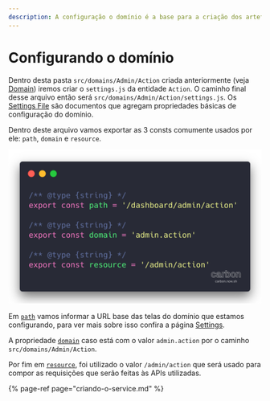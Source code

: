 ```yaml
---
description: A configuração o domínio é a base para a criação dos artefatos do domínio
---
```


# Configurando o domínio

Dentro desta pasta `src/domains/Admin/Action`  criada anteriormente \(veja [Domain](../como-utilizar/domain.md)\) iremos criar o `settings.js` da entidade `Action`. O caminho final desse arquivo então será `src/domains/Admin/Action/settings.js`. Os [Settings File](../como-utilizar/settings.md) são documentos que agregam propriedades básicas de configuração do domínio.

Dentro deste arquivo vamos exportar as 3 consts comumente usados por ele: `path`, `domain` e `resource`. 

![Exemplo de arquivo settings.js para a entidade Admin\Action](../.gitbook/assets/image%20%2822%29.png)

Em [`path`](../como-utilizar/settings.md#path) vamos informar a URL base das telas do domínio que estamos configurando, para ver mais sobre isso confira a página [Settings](../como-utilizar/settings.md#path).

A propriedade [`domain`](../como-utilizar/settings.md#domain) caso está com o valor `admin.action` por o caminho `src/domains/Admin/Action`.

Por fim em [`resource`](../como-utilizar/settings.md#resource), foi utilizado o valor `/admin/action` que será usado para compor as requisições que serão feitas às APIs utilizadas.

{% page-ref page="criando-o-service.md" %}

